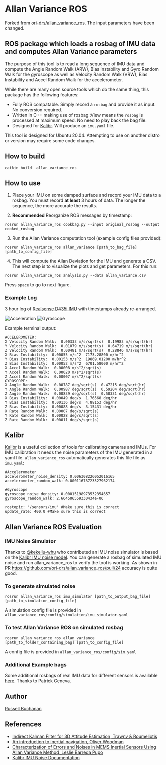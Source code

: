 # Allan Variance ROS

Forked from [ori-drs/allan_variance_ros](https://github.com/ori-drs/allan_variance_ros). The input parameters have been changed.

## ROS package which loads a rosbag of IMU data and computes Allan Variance parameters
The purpose of this tool is to read a long sequence of IMU data and compute the Angle Random Walk (ARW), Bias Instability and Gyro Random Walk for the gyroscope as well as Velocity Random Walk (VRW), Bias Instability and Accel Random Walk for the accelerometer.

While there are many open source tools which do the same thing, this package has the following features:

- Fully ROS compatable. Simply record a `rosbag` and provide it as input. No conversion required.
- Written in C++ making use of rosbag::View means the `rosbag` is processed at maximum speed. No need to play back the bag file.
- Designed for [Kalibr](https://github.com/ethz-asl/kalibr). Will produce an `imu.yaml` file.

This tool is designed for Ubuntu 20.04. Attempting to use on another distro or version may require some code changes.

## How to build

``catkin build  allan_variance_ros``

## How to use

1. Place your IMU on some damped surface and record your IMU data to a rosbag. You must record **at least** 3 hours of data. The longer the sequence, the more accurate the results.

2. **Recommended** Reorganize ROS messages by timestamp:

  ``rosrun allan_variance_ros cookbag.py --input original_rosbag --output cooked_rosbag``

3. Run the Allan Variance computation tool (example config files provided):

  ``rosrun allan_variance_ros allan_variance [path_to_bag_file] [path_to_config_file]``

4. This will compute the Allan Deviation for the IMU and generate a CSV. The next step is to visualize the plots and get parameters. For this run:

  ``rosrun allan_variance_ros analysis.py --data allan_variance.csv``

  Press `space` to go to next figure.



### Example Log

3 hour log of [Realsense D435i IMU](https://drive.google.com/file/d/1ovI2NvYR52Axt-KuRs5HjVk7-57ky72H/view?usp=sharing) with timestamps already re-arranged.

![Acceleration](/figs/realsense_acceleration.png)
![Gyroscope](/figs/realsense_gyro.png)

Example terminal output:

```
ACCELEROMETER:
X Velocity Random Walk:  0.00333 m/s/sqrt(s)  0.19983 m/s/sqrt(hr)
Y Velocity Random Walk:  0.01079 m/s/sqrt(s)  0.64719 m/s/sqrt(hr)
Z Velocity Random Walk:  0.00481 m/s/sqrt(s)  0.28846 m/s/sqrt(hr)
X Bias Instability:  0.00055 m/s^2  7173.28800 m/hr^2
Y Bias Instability:  0.00153 m/s^2  19869.01200 m/hr^2
Z Bias Instability:  0.00052 m/s^2  6701.58000 m/hr^2
X Accel Random Walk:  0.00008 m/s^2/sqrt(s)
Y Accel Random Walk:  0.00020 m/s^2/sqrt(s)
Z Accel Random Walk:  0.00007 m/s^2/sqrt(s)
GYROSCOPE:
X Angle Random Walk:  0.00787 deg/sqrt(s)  0.47215 deg/sqrt(hr)
Y Angle Random Walk:  0.00987 deg/sqrt(s)  0.59204 deg/sqrt(hr)
Z Angle Random Walk:  0.00839 deg/sqrt(s)  0.50331 deg/sqrt(hr)
X Bias Instability:  0.00049 deg/s  1.76568 deg/hr
Y Bias Instability:  0.00136 deg/s  4.88153 deg/hr
Z Bias Instability:  0.00088 deg/s  3.15431 deg/hr
X Rate Random Walk:  0.00007 deg/s/sqrt(s)
Y Rate Random Walk:  0.00028 deg/s/sqrt(s)
Z Rate Random Walk:  0.00011 deg/s/sqrt(s)

```

## Kalibr

[Kalibr](https://github.com/ethz-asl/kalibr) is a useful collection of tools for calibrating cameras and IMUs. For IMU calibration it needs the noise parameters of the IMU generated in a yaml file. `allan_variance_ros` automatically generates this file file as `imu.yaml`:

```
#Accelerometer
accelerometer_noise_density: 0.006308226052016165 
accelerometer_random_walk: 0.00011673723527962174 

#Gyroscope
gyroscope_noise_density: 0.00015198973532354657 
gyroscope_random_walk: 2.664506559330434e-06 

rostopic: '/sensors/imu' #Make sure this is correct
update_rate: 400.0 #Make sure this is correct

```
## Allan Variance ROS Evaluation

### IMU Noise Simulator

Thanks to [@kekeliu-whu](https://github.com/kekeliu-whu) who contributed an IMU noise simulator is based on the [Kalibr IMU noise model](https://github.com/ethz-asl/kalibr/wiki/IMU-Noise-Model). You can generate a rosbag of simulated IMU noise and run allan_variance_ros to verify the tool is working.
As shown in PR https://github.com/ori-drs/allan_variance_ros/pull/24 accuracy is quite good.


### To generate simulated noise

`rosrun allan_variance_ros imu_simulator [path_to_output_bag_file] [path_to_simulation_config_file]`

A simulation config file is provided in `allan_variance_ros/config/simulation/imu_simulator.yaml`

### To test Allan Variance ROS on simulated rosbag

  ``rosrun allan_variance_ros allan_variance [path_to_folder_containing_bag] [path_to_config_file]``

A config file is provided in `allan_variance_ros/config/sim.yaml`

### Additional Example bags

Some additional rosbags of real IMU data for different sensors is available [here](https://drive.google.com/drive/folders/1a3Es85JDKl7tSpVWEUZryOwtsXB8793o). Thanks to Patrick Geneva.

## Author

[Russell Buchanan](https://raabuchanan.com/)


## References

- [Indirect Kalman Filter for 3D Attitude Estimation, Trawny & Roumeliotis](http://mars.cs.umn.edu/tr/reports/Trawny05b.pdf)
- [An introduction to inertial navigation, Oliver Woodman](https://www.cl.cam.ac.uk/techreports/UCAM-CL-TR-696.pdf) 
- [Characterization of Errors and Noises in MEMS Inertial Sensors Using Allan Variance Method, Leslie Barreda Pupo](https://upcommons.upc.edu/bitstream/handle/2117/103849/MScLeslieB.pdf?sequence=1&isAllowed=y)
- [Kalibr IMU Noise Documentation](https://github.com/ethz-asl/kalibr/wiki/IMU-Noise-Model)
